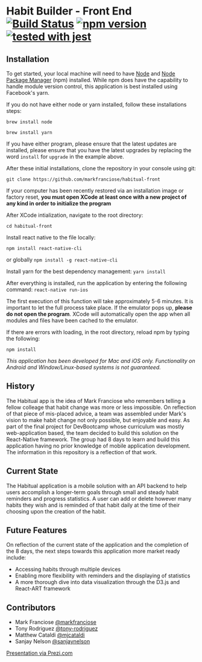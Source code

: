 # Habit Builder - Front End [![Build Status](https://travis-ci.org/sanjaynelson/habitual.svg?branch=master)](https://travis-ci.org/sanjaynelson/habitual) [![npm version](https://badge.fury.io/js/react-native.svg)](https://badge.fury.io/js/react-native) [![tested with jest](https://img.shields.io/badge/tested_with-jest-99424f.svg)](https://github.com/facebook/jest)

## Installation
To get started, your local machine will need to have [Node](http://wikipedia.org) and [Node Package Manager](https://www.npmjs.com/) (npm) installed. While npm does have the capability to handle module version control, this application is best installed using Facebook's yarn.

If you do not have either node or yarn installed, follow these installations steps:

```brew install node```

```brew install yarn```

If you have either program, please ensure that the latest updates are installed, please ensure that you have the latest upgrades by replacing the word ```install``` for ```upgrade``` in the example above.

After these initial installations, clone the repository in your console using git:

```git clone https://github.com/markfranciose/habitual-front```

If your computer has been recently restored via an installation image or factory reset, **you must open XCode at least once with a new project of any kind in order to initialize the program**

After XCode intialization, navigate to the root directory:

```cd habitual-front```

Install react native to the file locally:

```npm install react-native-cli```

or globally
```npm install -g react-native-cli```

Install yarn for the best dependency management:
```yarn install```

After everything is installed, run the application by entering the following command:
```react-native run-ios```

The first execution of this function will take approximately 5-6 minutes.  It is important to let the full process take place.  If the emulator pops up, **please do not open the program**.  XCode will automatically open the app when all modules and files have been cached to the emulator.

If there are errors with loading, in the root directory, reload npm by typing the following:

```npm install```


*This application has been developed for Mac and iOS only.  Functionality on Android and Window/Linux-based systems is not guaranteed.*

## History
The Habitual app is the idea of Mark Franciose who remembers telling a fellow colleage that habit change was more or less impossible.  On reflection of that piece of mis-placed advice, a team was assembled under Mark's vision to make habit change not only possible, but enjoyable and easy.  As part of the final project for DevBootcamp whose curriculum was mostly web-application based, the team decided to build this solution on the React-Native framework.  The group had 8 days to learn and build this application having no prior knowledge of mobile application development.  The information in this repository is a reflection of that work.

## Current State
The Habitual application is a mobile solution with an API backend to help users accomplish a longer-term goals through small and steady habit reminders and progress statistics.  A user can add or delete however many habits they wish and is reminded of that habit daily at the time of their choosing upon the creation of the habit.

## Future Features
On reflection of the current state of the application and the completion of the 8 days, the next steps towards this application more market ready include:
- Accessing habits through multiple devices
- Enabling more flexibility with reminders and the displaying of statistics
- A more thorough dive into data visualization through the D3.js and React-ART framework

## Contributors
- Mark Franciose [@markfranciose](https://github.com/markfranciose)
- Tony Rodriguez [@tony-rodriguez](https://github.com/tony-rodriguez)
- Matthew Cataldi [@mjcataldi](https://github.com/mjcataldi)
- Sanjay Nelson [@sanjaynelson](https://github.com/sanjaynelson)

[Presentation via Prezi.com](https://prezi.com/p/dug3illzq9i0/)
